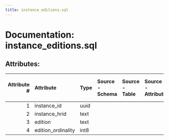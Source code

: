 ```yaml
---
title: instance_editions.sql
---
```

# Documentation: instance_editions.sql

## Attributes:

|   Attribute # | Attribute          | Type   | Source - Schema   | Source - Table   | Source - Attribute   | Source - Type   | Source - Multiple values   | Aggregation   | Description   | Notes   |
|--------------:|:-------------------|:-------|:------------------|:-----------------|:---------------------|:----------------|:---------------------------|:--------------|:--------------|:--------|
|             1 | instance_id        | uuid   |                   |                  |                      |                 |                            |               |               |         |
|             2 | instance_hrid      | text   |                   |                  |                      |                 |                            |               |               |         |
|             3 | edition            | text   |                   |                  |                      |                 |                            |               |               |         |
|             4 | edition_ordinality | int8   |                   |                  |                      |                 |                            |               |               |         |